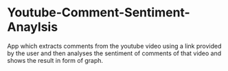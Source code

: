 # Youtube-Comment-Sentiment-Anaylsis
App which extracts comments from the youtube video using a link provided by the user and then analyses the sentiment of comments of that video and shows the result in form of graph.
